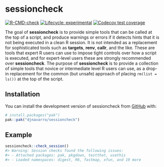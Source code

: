 
<!-- README.md is generated from README.Rmd. Please edit that file -->

# sessioncheck

<!-- badges: start -->

[![R-CMD-check](https://github.com/djnavarro/sessioncheck/actions/workflows/R-CMD-check.yaml/badge.svg)](https://github.com/djnavarro/sessioncheck/actions/workflows/R-CMD-check.yaml)
[![Lifecycle:
experimental](https://img.shields.io/badge/lifecycle-experimental-orange.svg)](https://lifecycle.r-lib.org/articles/stages.html#experimental)
[![Codecov test
coverage](https://codecov.io/gh/djnavarro/sessioncheck/graph/badge.svg)](https://app.codecov.io/gh/djnavarro/sessioncheck)
<!-- badges: end -->

The goal of **sessioncheck** is to provide simple tools that can be
called at the top of a script, and produce warnings or errors if it
detects hints that it is not being executed in a clean R session. It is
not intended as a replacement for sophisticated tools such as
**targets**, **renv**, **callr**, and the like. These are tools that
expert R users can use to impose tight controls over how a script is
executed, and for expert-level users these are strongly recommended over
**sessioncheck**. The purpose of **sessioncheck** is to provide a
collection of simple tools that novice or intermediate level R users can
use, as a drop-in replacement for the common (but unsafe) approach of
placing `rm(list = ls())` at the top of the script.

## Installation

You can install the development version of sessioncheck from
[GitHub](https://github.com/) with:

``` r
# install.packages("pak")
pak::pak("djnavarro/sessioncheck")
```

## Example

``` r
sessioncheck::check_session()
#> Warning: Session checks found the following issues:
#> - Attached packages: pak, pkgdown, testthat, usethis
#> - Loaded namespaces: digest, R6, fastmap, xfun, and 19 more
```
